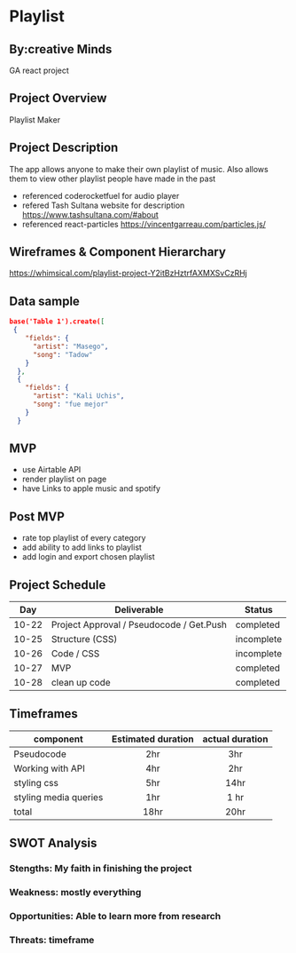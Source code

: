 # Playlist 
## By:creative Minds
GA react project
## Project Overview
Playlist Maker

## Project Description
The app allows anyone to make their own playlist of music. Also allows them to view other playlist people have made in the past
- referenced coderocketfuel for audio player
- refered Tash Sultana website for description
https://www.tashsultana.com/#about
- referenced react-particles
https://vincentgarreau.com/particles.js/

## Wireframes & Component Hierarchary

https://whimsical.com/playlist-project-Y2itBzHztrfAXMXSvCzRHj


## Data sample

```json
base('Table 1').create([
 {
    "fields": {
      "artist": "Masego",
      "song": "Tadow"
    }
  },
  {
    "fields": {
      "artist": "Kali Uchis",
      "song": "fue mejor"
    }
  }
  ```
## MVP
- use Airtable API
- render playlist on page
- have Links to apple music and spotify

## Post MVP
- rate top playlist of every category
- add ability to add links to playlist
- add login and export chosen playlist

## Project Schedule

| Day | Deliverable | Status |
|---|---|---|
|10-22| Project Approval / Pseudocode / Get.Push | completed |
|10-25| Structure (CSS) | incomplete | 
|10-26| Code / CSS | incomplete | 
|10-27| MVP | completed | 
|10-28| clean up code | completed | 

## Timeframes

| component | Estimated duration | actual duration |
|---------- |:----------: |:----------: |
| Pseudocode | 2hr |  3hr |
|Working with API | 4hr | 2hr |
|styling css | 5hr | 14hr |
|styling media queries | 1hr | 1 hr |
|total | 18hr | 20hr |

## SWOT Analysis
### Stengths: My faith in finishing the project
### Weakness: mostly everything
### Opportunities: Able to learn more from research
### Threats: timeframe

